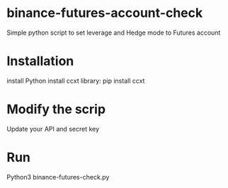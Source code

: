 # binance-futures-account-check
Simple python script to set leverage and Hedge mode to Futures account

# Installation
install Python
install ccxt library:
pip install ccxt

# Modify the scrip
  Update your API and secret key
  
# Run
Python3 binance-futures-check.py
